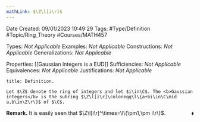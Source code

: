 ```yaml
---
mathLink: $\Z\l[i\r]$
---
```


<div class="topSpace"></div>

Date Created: 09/01/2023 10:49:29
Tags: #Type/Definition #Topic/Ring_Theory #Courses/MATH457

Types: <i>Not Applicable</i>
Examples: <i>Not Applicable</i>
Constructions: <i>Not Applicable</i>
Generalizations: <i>Not Applicable</i>

Properties: [[Gaussian integers is a EUD]]
Sufficiencies: <i>Not Applicable</i>
Equivalences: <i>Not Applicable</i>
Justifications: <i>Not Applicable</i>

``` ad-Definition
title: Definition.

Let $\Z$ denote the ring of integers and let $i\in\C$. The <b>Gaussian integers</b> is the subring $\Z\l[i\r]\coloneqq\l\{a+bi\in\C\mid a,b\in\Z\r\}$ of $\C$.

```

<b>Remark.</b> It is easily seen that $\Z\l[i\r]^\times=\l\{\pm1,\pm i\r\}$.<span style="float:right;">$\blacklozenge$</span>
